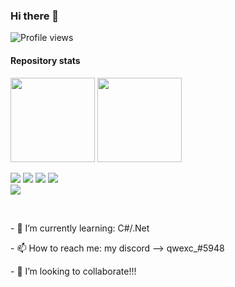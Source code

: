 ### Hi there 👋
![Profile views](https://komarev.com/ghpvc/?username=hailrakeqq)

#### Repository stats

<p>
  <img height="135px" src="https://github-readme-stats.vercel.app/api?username=&theme=nord&show_icons=true&hide_title=true&hide_border=true&hide_rank=true&include_all_commits=true&count_private=true&line_height=21">
  <img height="135px" src="https://github-readme-stats.vercel.app/api/top-langs/?username=&theme=nord&hide_title=true&hide_border=true&layout=compact&langs_count=10">
  <p>
    <img src="https://img.shields.io/badge/-CSharp-800080?style=flat-square&logo=csharp&logoColor=white"/>
    <img src="https://img.shields.io/badge/-Javascript-FFDB58?style=flat-square&logo=javascript&logoColor=white"/>
    <img src="https://img.shields.io/badge/-Github-181717?style=flat-square&logo=GitHub&logoColor=white"/>
    <img src="https://img.shields.io/badge/-HTML5-E34F26?style=flat-square&logo=HTML5&logoColor=white"/><br/>
    <img src="https://img.shields.io/badge/-MSSQL-336791?style=flat-square&logo=microsoft-sql-server&logoColor=white"/>
  </p>
</p>
<br/>
<p>- 🌱 I’m currently learning: C#/.Net</p>
<p>- 📫 How to reach me: my discord --> qwexc_#5948</p>
<p>- 👯 I’m looking to collaborate!!!</p>

